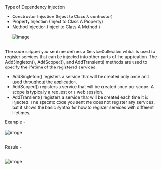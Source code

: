 Type of Dependency injection
* Constructor Injection (Inject to Class A contractor)
* Property Injection (Inject to Class A Property)
* Method Injection (Inject to Class A Method ) <br><br>
![image](https://github.com/778569/Dependency-Injection-with-.NET-Simple-Console-App-/assets/52319671/25ed3c6f-53f9-42c9-85a5-648343b5e2ee)<br><br>


The code snippet you sent me defines a ServiceCollection which is used to register services that can be injected into other parts of the application. The AddSingleton(), AddScoped(), and AddTransient() methods are used to specify the lifetime of the registered services.

* AddSingleton() registers a service that will be created only once and used throughout the application.
* AddScoped() registers a service that will be created once per scope. A scope is typically a request or a web session.
* AddTransient() registers a service that will be created each time it is injected.
The specific code you sent me does not register any services, but it shows the basic syntax for how to register services with different lifetimes.

Example -<br><br>
![image](https://github.com/778569/Dependency-Injection-with-.NET-Simple-Console-App-/assets/52319671/9c3fa7e0-5427-4954-beee-f7adca93d5cd)<br><br>

Resule - <br><br>

![image](https://github.com/778569/Dependency-Injection-with-.NET-Simple-Console-App-/assets/52319671/f5438766-8ef2-4251-a883-4e98ad72a9ae) <br><br>


